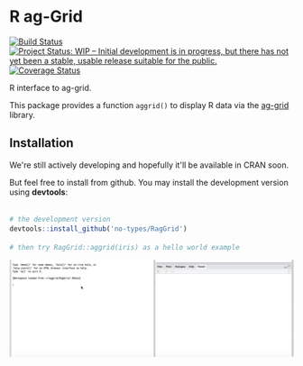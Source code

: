 # R ag-Grid

[![Build Status](https://travis-ci.com/no-types/RagGrid.svg?branch=master)](https://travis-ci.com/no-types/RagGrid)
[![Project Status: WIP – Initial development is in progress, but there has not yet been a stable, usable release suitable for the public.](http://www.repostatus.org/badges/latest/wip.svg)](http://www.repostatus.org/#wip)
[![Coverage Status](https://coveralls.io/repos/github/no-types/RagGrid/badge.svg)](https://coveralls.io/github/no-types/RagGrid)

R interface to ag-grid.

This package provides a function `aggrid()` to display R data via the [ag-grid](https://www.ag-grid.com/) library.

## Installation

We're still actively developing and hopefully it'll be available in CRAN soon. 

But feel free to install from github.
You may install the development version using **devtools**:

```r

# the development version
devtools::install_github('no-types/RagGrid')

# then try RagGrid::aggrid(iris) as a hello world example
```

![](assets/aggrid-basic-usage.gif)
